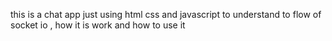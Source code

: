this is a chat app just using html css and javascript to understand to flow of socket io , how it is work  and how to use it 
